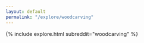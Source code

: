 ```yaml
---
layout: default
permalink: "/explore/woodcarving"
---
```


<link rel="stylesheet" type="text/css" href="/static/css/explore.css">
{% include explore.html subreddit="woodcarving" %}
